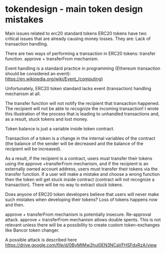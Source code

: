 # tokendesign - main token design mistakes
Main issues related to erc20 standard tokens ERC20 tokens have two critical issues that are already causing money losses. They are: 
Lack of transaction handling. 

There are two ways of performing a transaction in ERC20 tokens: transfer function.
approve + transferFrom mechanism.

Event handling is a standard practice in programming (Ethereum transaction should be considered an event): https://en.wikipedia.org/wiki/Event_(computing)

Unfortunately, ERC20 token standard lacks event (transaction) handling mechanism at all.

The transfer function will not notify the recipient that transaction happened. The recipient will not be able to recognize the incoming transaction! I wrote this illustration of the process that is leading to unhandled transactions and, as a result, stuck tokens and lost money.

Token balance is just a variable inside token contract.

Transaction of a token is a change in the internal variables of the contract (the balance of the sender will be decreased and the balance of the recipient will be increased).

As a result, if the recipient is a contract, users must transfer their tokens using the approve +transferFrom mechanism, and if the recipient is an externally owned account address, users must transfer their tokens via the transfer function. If a user will make a mistake and choose a wrong function then the token will get stuck inside contract (contract will not recognize a transaction). There will be no way to extract stuck tokens.

Does anyone of ERC20 token developers believe that users will never make such mistakes when developing their tokens? Loss of tokens happens now and then.

approve + transferFrom mechanism is potentially insecure. Re-approval attack. approve + transferFrom mechanism allows double spents.
This is not relevant unless there will be a possibility to create custom token-exchanges like Bancor token changer.

A possible attack is described here https://drive.google.com/file/d/0ByMtMw2hul0EN3NCaVFHSFdxRzA/view
